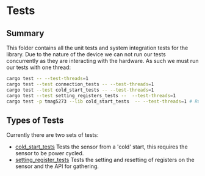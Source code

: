 # Tests

## Summary

This folder contains all the unit tests and system integration tests for the library.
Due to the nature of the device we can not run our tests concurrently as they are
interacting with the hardware. As such we must run our tests with one thread:

```bash
cargo test -- --test-threads=1
cargo test --test connection_tests -- --test-threads=1
cargo test --test cold_start_tests -- --test-threads=1
cargo test --test setting_registers_tests --  --test-threads=1
cargo test -p tmag5273 --lib cold_start_tests  -- --test-threads=1 # Run tests within the crate
```

## Types of Tests

Currently there are two sets of tests:

- [cold_start_tests](./cold_start_tests.rs) Tests the sensor from a 'cold' start,
this requires the sensor to be power cycled.
- [setting_register_tests](./setting_registers_tests.rs) Tests the setting and
resetting of registers on the sensor and the API for gathering.
